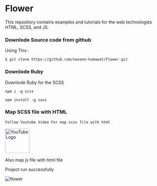 # Flower
This repository contains examples and tutorials for the web technologies HTML, SCSS, and JS.

### Downlode Source code from github
Using This : 

```
$ git clone https://github.com/naveen-kumawat/Flower.git
```

### Downlode Ruby 
Downlode Ruby for the SCSS
```
npm i -g scss

npm install -g sass
```

### Map SCSS file with HTML

```
Follow Youtube Video For map scss file with html
```
<a href="https://www.youtube.com/@search4code?sub_confirmation=1">
  <img src="https://static.vecteezy.com/system/resources/previews/018/930/572/non_2x/youtube-logo-youtube-icon-transparent-free-png.png" alt="YouTube Logo" width="80">
</a>

Also map js file with html file 

Project run successfully


![flower](https://user-images.githubusercontent.com/63699592/236506187-282f2dc3-cbcb-447c-81f4-63b127233ab9.png)
